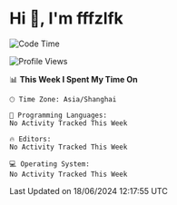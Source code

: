 # Hi 👋, I'm fffzlfk

<!--START_SECTION:waka-->
![Code Time](http://img.shields.io/badge/Code%20Time-702%20hrs%2053%20mins-blue)

![Profile Views](http://img.shields.io/badge/Profile%20Views-0-blue)

📊 **This Week I Spent My Time On** 

```text
🕑︎ Time Zone: Asia/Shanghai

💬 Programming Languages: 
No Activity Tracked This Week

🔥 Editors: 
No Activity Tracked This Week

💻 Operating System: 
No Activity Tracked This Week
```


 Last Updated on 18/06/2024 12:17:55 UTC
<!--END_SECTION:waka-->
